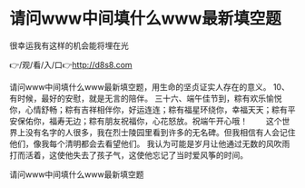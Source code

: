 # 请问www中间填什么www最新填空题
很幸运我有这样的机会能将埋在光

👉/观/看/入/口👉http://d8s8.com

请问www中间填什么www最新填空题，用生命的坚贞证实人存在的意义。
	10、有时候，最好的安慰，就是无言的陪伴。
	三十六、端午佳节到，粽有欢乐愉悦你，心情舒畅；粽有吉祥相伴你，好运连连；粽有福星环绕你，幸福天天；粽有平安保佑你，福寿无边；粽有朋友祝福你，心花怒放。祝端午开心哦！
　　这个世界上没有名字的人很多，我在烈士陵园里看到许多的无名碑。但我相信有人会记住他们，像我每个清明都会去看望他们。
我认为可能是岁月让他通过无数的风吹雨打而活着，这使他失去了孩子气，这使他忘记了当时爱风筝的时间。

请问www中间填什么www最新填空题
